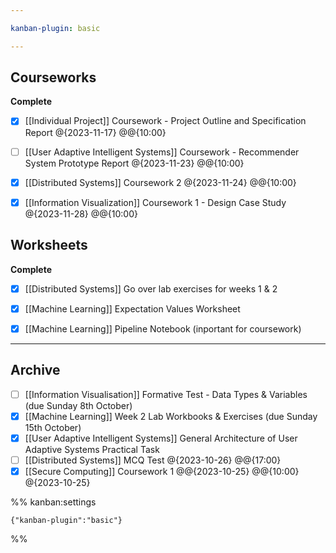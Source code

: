 ```yaml
---

kanban-plugin: basic

---
```


## Courseworks

**Complete**
- [x] [[Individual Project]] Coursework - Project Outline and Specification Report @{2023-11-17} @@{10:00}
- [ ] [[User Adaptive Intelligent Systems]] Coursework - Recommender System Prototype Report @{2023-11-23} @@{10:00}
- [x] [[Distributed Systems]] Coursework 2 @{2023-11-24} @@{10:00}
- [x] [[Information Visualization]] Coursework 1 - Design Case Study @{2023-11-28} @@{10:00}


## Worksheets

**Complete**
- [x] [[Distributed Systems]] Go over lab exercises for weeks 1 & 2
- [x] [[Machine Learning]] Expectation Values Worksheet
- [x] [[Machine Learning]] Pipeline Notebook (inportant for coursework)


***

## Archive

- [ ] [[Information Visualisation]] Formative Test - Data Types & Variables (due Sunday 8th October)
- [x] [[Machine Learning]] Week 2 Lab Workbooks & Exercises (due Sunday 15th October)
- [x] [[User Adaptive Intelligent Systems]] General Architecture of User Adaptive Systems Practical Task
- [ ] [[Distributed Systems]] MCQ Test @{2023-10-26} @@{17:00}
- [x] [[Secure Computing]] Coursework 1 @@{2023-10-25} @@{10:00} @{2023-10-25}

%% kanban:settings
```
{"kanban-plugin":"basic"}
```
%%